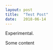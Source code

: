 ```yaml
---
layout: post
title:  "Test Post"
date:   2018-06-14
---
```


<p class="intro"><span class="dropcap">E</span>xperimental.</p>

Some content